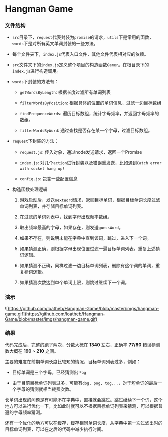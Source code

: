 # Hangman Game

### 文件结构

* `src`目录下，`request`代表封装为`promise`的请求，`utils`下是常用的函数，`words`下是对所有英文单词封装的一些方法。

* 每个文件夹下，`index.js`代表入口文件，其他文件代表相对应的依赖。

* `src`文件夹下的`index.js`定义整个项目的构造函数`Gamer`。在根目录下的`index.js`进行构造调用。

* `words`下封装的方法有：
  * `getWordsByLength`: 根据长度过滤所有单词列表

  * `filterWordsByPosition`: 根据具体的位置的单词信息，过滤一边目标数组

  * `findFrequenceWords`: 遍历目标数组，统计字母频率，并返回字母频率的数组。

  * `filterWordsByWord`: 通过查找是否存在某一个字母，过滤目标数组。

* `request`下封装的方法：
  * `request.js`: 传入对象，通过node发送请求，返回一个Promise

  * `index.js`: 对几个`action`进行封装以及错误重发送，比如遇到`Catch error with socket hang up!`

  * `config.js`: 包含一些配置信息

* 构造函数处理逻辑
  1. 游戏启动后，发送`nextWord`请求，返回目标单词，根据目标单词长度过滤单词列表，并存储目标单词列表。

  2. 在过滤的单词列表中，找到字母出现频率数组。

  3. 取出频率最高的字母，如果存在，则发送`guessWord`。

  4. 如果不存在，则说明未能在字典中查到该词，跳过，进入下一个词。

  5. 如果猜测正确，则根据字母出现位置过滤一遍目标单词列表。重复上述猜词逻辑。

  6. 如果猜测不正确，同样过滤一边目标单词列表，删除有这个词的单词，重复猜词逻辑。

  7. 如果猜测次数达到单个单词上限，则跳过继续下一个词。

### 演示

![https://github.com/loatheb/Hangman-Game/blob/master/imgs/hangman-game.gif](https://github.com/loatheb/Hangman-Game/blob/master/imgs/hangman-game.gif)

### 结果
代码完成后，完整的跑了两次，分数大概在 **1340** 左右，正确率 **77/80** 错误猜测数大概在 **190 ~ 210** 之间。

主要的难度在前期单词长度比较短的情况，目标单词列表过多，例如：

* 目标单词是三个字母，已经猜测出 `*og`

* 由于目前目标单词列表过多，可能有`dog, pog, tog...`，对于短单词的最后一个字母的猜测就相当耗费次数。

长单词出现的问题是有可能不在字典中，直接就会跳过。跳过继续下一个词，这个地方可以进行优化一下，比如此时就可以不根据目标单词列表来猜测，可以根据普遍的字母频率猜测。

还有一个优化的地方可以在缓存，缓存相同单词长度，从字典中第一次过滤出时的目标单词列表，可以在之后的代码中减少执行时间。

